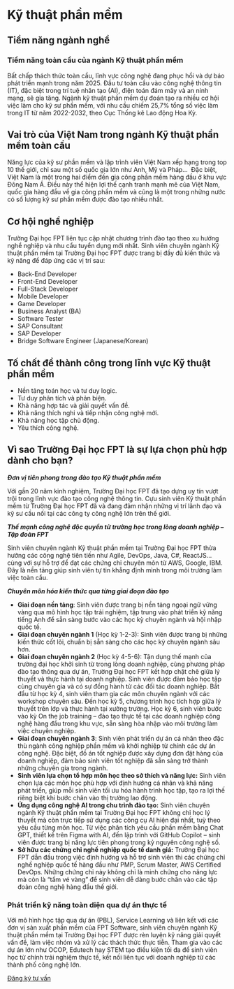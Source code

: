 ![banner](data:image/svg+xml,%3Csvg%20xmlns='http://www.w3.org/2000/svg'%20viewBox='0%200%201731%20301'%3E%3C/svg%3E)

# Kỹ thuật phần mềm

## **Tiềm năng ngành nghề**

### Tiềm năng toàn cầu của ngành Kỹ thuật phần mềm

Bất chấp thách thức toàn cầu, lĩnh vực công nghệ đang phục hồi và dự báo phát triển mạnh trong năm 2025. Đầu tư toàn cầu vào công nghệ thông tin (IT), đặc biệt trong trí tuệ nhân tạo (AI), điện toán đám mây và an ninh mạng, sẽ gia tăng. Ngành kỹ thuật phần mềm dự đoán tạo ra nhiều cơ hội việc làm cho kỹ sư phần mềm, với nhu cầu chiếm 25,7% tổng số việc làm trong IT từ năm 2022-2032, theo Cục Thống kê Lao động Hoa Kỳ.

## **Vai trò của Việt Nam trong ngành Kỹ thuật phần mềm toàn cầu**

Năng lực của kỹ sư phần mềm và lập trình viên Việt Nam xếp hạng trong top 10 thế giới, chỉ sau một số quốc gia lớn như Anh, Mỹ và Pháp…  Đặc biệt, Việt Nam là một trong hai điểm đến gia công phần mềm hàng đầu ở khu vực Đông Nam Á. Điều này thể hiện lợi thế cạnh tranh mạnh mẽ của Việt Nam, quốc gia hàng đầu về gia công phần mềm và cũng là một trong những nước có số lượng kỹ sư phần mềm được đào tạo nhiều nhất.

## **Cơ hội nghề nghiệp**

Trường Đại học FPT liên tục cập nhật chương trình đào tạo theo xu hướng nghề nghiệp và nhu cầu tuyển dụng mới nhất. Sinh viên chuyên ngành Kỹ thuật phần mềm tại Trường Đại học FPT được trang bị đầy đủ kiến thức và kỹ năng để đáp ứng các vị trí sau:

- Back-End Developer
- Front-End Developer
- Full-Stack Developer
- Mobile Developer
- Game Developer
- Business Analyst (BA)
- Software Tester
- SAP Consultant
- SAP Developer
- Bridge Software Engineer (Japanese/Korean)

## **Tố chất để thành công trong lĩnh vực Kỹ thuật phần mềm**

- Nền tảng toán học và tư duy logic.
- Tư duy phân tích và phản biện.
- Khả năng hợp tác và giải quyết vấn đề.
- Khả năng thích nghi và tiếp nhận công nghệ mới.
- Khả năng học tập chủ động.
- Yêu thích công nghệ.

## **Vì sao Trường Đại học FPT là sự lựa chọn phù hợp dành cho bạn?**

_**Đơn vị tiên phong trong đào tạo Kỹ thuật phần mềm**_

Với gần 20 năm kinh nghiệm, Trường Đại học FPT đã tạo dựng uy tín vượt trội trong lĩnh vực đào tạo công nghệ thông tin. Cựu sinh viên Kỹ thuật phần mềm từ Trường Đại học FPT đã và đang đảm nhận những vị trí lãnh đạo và kỹ sư cầu nối tại các công ty công nghệ lớn trên thế giới.

_**Thế mạnh công nghệ độc quyền từ trường học trong lòng doanh nghiệp – Tập đoàn FPT**_

Sinh viên chuyên ngành Kỹ thuật phần mềm tại Trường Đại học FPT thừa hưởng các công nghệ tiên tiến như Agile, DevOps, Java, C#, ReactJS… cùng với sự hỗ trợ để đạt các chứng chỉ chuyên môn từ AWS, Google, IBM. Đây là nền tảng giúp sinh viên tự tin khẳng định mình trong môi trường làm việc toàn cầu.

_**Chuyên môn hóa kiến thức qua từng giai đoạn đào tạo**_

- **Giai đoạn nền tảng**: Sinh viên được trang bị nền tảng ngoại ngữ vững vàng qua mô hình học tập trải nghiệm, tập trung vào phát triển kỹ năng tiếng Anh để sẵn sàng bước vào các học kỳ chuyên ngành và hội nhập quốc tế.
- **Giai đoạn chuyên ngành 1** (Học kỳ 1-2-3): Sinh viên được trang bị những kiến thức cốt lõi, chuẩn bị sẵn sàng cho các học kỳ chuyên ngành sâu hơn.
- **Giai đoạn chuyên ngành 2** (Học kỳ 4-5-6): Tận dụng thế mạnh của trường đại học khởi sinh từ trong lòng doanh nghiệp, cùng phương pháp đào tạo thông qua dự án, Trường Đại học FPT kết hợp chặt chẽ giữa lý thuyết và thực hành tại doanh nghiệp. Sinh viên được đảm bảo học tập cùng chuyên gia và có sự đồng hành từ các đối tác doanh nghiệp. Bắt đầu từ học kỳ 4, sinh viên tham gia các môn chuyên ngành với các workshop chuyên sâu. Đến học kỳ 5, chương trình học tích hợp giữa lý thuyết trên lớp và thực hành tại xưởng trường. Học kỳ 6, sinh viên bước vào kỳ On the job training – đào tạo thực tế tại các doanh nghiệp công nghệ hàng đầu trong khu vực, sẵn sàng hòa nhập vào môi trường làm việc chuyên nghiệp.
- **Giai đoạn chuyên ngành 3**: Sinh viên phát triển dự án cá nhân theo đặc thù ngành công nghiệp phần mềm và khởi nghiệp từ chính các dự án công nghệ. Đặc biệt, đồ án tốt nghiệp được xây dựng đơn đặt hàng của doanh nghiệp, đảm bảo sinh viên tốt nghiệp đã sẵn sàng trở thành những chuyên gia trong ngành.
- **Sinh viên lựa chọn tổ hợp môn học theo sở thích và năng lực:** Sinh viên chọn lựa các môn học phù hợp với định hướng cá nhân và khả năng phát triển, giúp mỗi sinh viên tối ưu hóa hành trình học tập, tạo ra lợi thế riêng biệt khi bước chân vào thị trường lao động.
- **Ứng dụng công nghệ AI trong chu trình đào tạo:** Sinh viên chuyên ngành Kỹ thuật phần mềm tại Trường Đại học FPT không chỉ học lý thuyết mà còn trực tiếp sử dụng các công cụ AI hiện đại nhất, tuỳ theo yêu cầu từng môn học. Từ việc phân tích yêu cầu phần mềm bằng Chat GPT, thiết kế trên Figma with AI, đến lập trình với GitHub Copilot – sinh viên được trang bị năng lực tiên phong trong kỷ nguyên công nghệ số.
- **Sở hữu các chứng chỉ nghề nghiệp quốc tế danh giá:** Trường Đại học FPT dẫn đầu trong việc định hướng và hỗ trợ sinh viên thi các chứng chỉ nghề nghiệp quốc tế hàng đầu như PMP, Scrum Master, AWS Certified DevOps. Những chứng chỉ này không chỉ là minh chứng cho năng lực mà còn là “tấm vé vàng” để sinh viên dễ dàng bước chân vào các tập đoàn công nghệ hàng đầu thế giới.

### **Phát triển kỹ năng toàn diện qua dự án thực tế**

Với mô hình học tập qua dự án (PBL), Service Learning và liên kết với các đơn vị sản xuất phần mềm của FPT Software, sinh viên chuyên ngành Kỹ thuật phần mềm tại Trường Đại học FPT được rèn luyện kỹ năng giải quyết vấn đề, làm việc nhóm và xử lý các thách thức thực tiễn. Tham gia vào các dự án lớn như OCOP, Edutech hay STEM tạo điều kiện tối đa để sinh viên học từ chính trải nghiệm thực tế, kết nối liên tục với doanh nghiệp từ các thành phố công nghệ lớn.

[Đăng ký tư vấn](https://daihoc.fpt.edu.vn/dang-ky-truc-tuyen/)